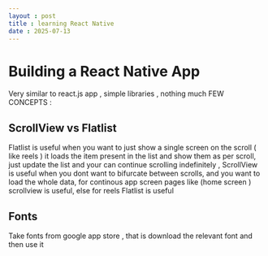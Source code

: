 ```yaml
---
layout : post 
title : learning React Native
date : 2025-07-13
---
```


# Building a React Native App 

Very similar to react.js app , simple libraries , nothing much 
FEW CONCEPTS : 

## ScrollView vs Flatlist
Flatlist is useful when you want to just show a single screen on the scroll ( like reels ) it loads the item present in the list and show them as per scroll, just update the list and your can continue scrolling indefinitely , ScrollView is useful when you dont want to bifurcate between scrolls, and you want to load the whole data, for continous app screen pages like (home screen ) scrollview is useful, else for reels Flatlist is useful    

## Fonts
Take fonts from google app store , that is download the relevant font and then use it 

